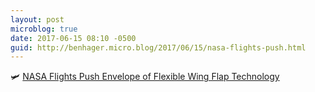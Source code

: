 ```yaml
---
layout: post
microblog: true
date: 2017-06-15 08:10 -0500
guid: http://benhager.micro.blog/2017/06/15/nasa-flights-push.html
---
```

🛩 [NASA Flights Push Envelope of Flexible Wing Flap Technology](https://www.nasa.gov/feature/nasa-flight-tests-advance-research-of-flexible-twistable-wing-flaps-for-improved-aerodynamic)
